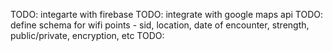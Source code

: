TODO: integarte with firebase
TODO: integrate with google maps api
TODO: define schema for wifi points
       - sid, location, date of encounter, strength, public/private, encryption, etc
TODO: 
